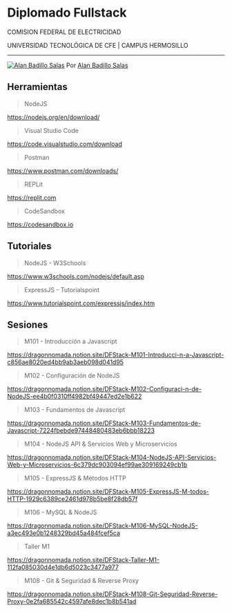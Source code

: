 # Diplomado Fullstack

COMISION FEDERAL DE ELECTRICIDAD 

UNIVERSIDAD TECNOLÓGICA DE CFE | CAMPUS HERMOSILLO

---

[![Alan Badillo Salas](https://avatars.githubusercontent.com/u/79223578?s=40&v=4 "Alan Badillo Salas")](https://github.com/dragonnomada) Por [Alan Badillo Salas](https://github.com/dragonnomada)

## Herramientas

> NodeJS

https://nodejs.org/en/download/

> Visual Studio Code

https://code.visualstudio.com/download

> Postman

https://www.postman.com/downloads/

> REPLit

https://replit.com

> CodeSandbox

https://codesandbox.io

## Tutoriales

> NodeJS - W3Schools

https://www.w3schools.com/nodejs/default.asp

> ExpressJS - Tutorialspoint

https://www.tutorialspoint.com/expressjs/index.htm

## Sesiones

> M101 - Introducción a Javascript

https://dragonnomada.notion.site/DFStack-M101-Introducci-n-a-Javascript-c856ae8020ed4bb9ab3aeb098d041d95

> M102 - Configuración de NodeJS

https://dragonnomada.notion.site/DFStack-M102-Configuraci-n-de-NodeJS-ee4b0f0310ff4982bf49447ed2e1b622

> M103 - Fundamentos de Javascript

https://dragonnomada.notion.site/DFStack-M103-Fundamentos-de-Javascript-7224fbebde97448480483eb6bbb18223

> M104 - NodeJS API & Servicios Web y Microservicios

https://dragonnomada.notion.site/DFStack-M104-NodeJS-API-Servicios-Web-y-Microservicios-6c379dc903094ef99ae309169249cb1b

> M105 - ExpressJS & Métodos HTTP

https://dragonnomada.notion.site/DFStack-M105-ExpressJS-M-todos-HTTP-1929c6389ce2461d978b5be8f28db57f

> M106 - MySQL & NodeJS

https://dragonnomada.notion.site/DFStack-M106-MySQL-NodeJS-a3ec493e0b1248329bd45a484fcef5ca

> Taller M1

https://dragonnomada.notion.site/DFStack-Taller-M1-112fa085030d4e1db6d5023c3477a977

> M108 - Git & Seguridad & Reverse Proxy

https://dragonnomada.notion.site/DFStack-M108-Git-Seguridad-Reverse-Proxy-0e2fa685542c4597afe8dec1b8b541ad
